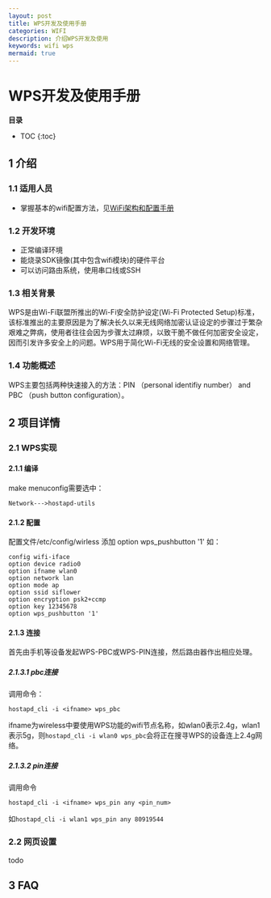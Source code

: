 ```yaml
---
layout: post
title: WPS开发及使用手册
categories: WIFI
description: 介绍WPS开发及使用
keywords: wifi wps
mermaid: true
---
```

# WPS开发及使用手册


**目录**

* TOC
{:toc}

## 1 介绍

### 1.1 适用人员

- 掌握基本的wifi配置方法，见[WiFi架构和配置手册](https://siflower.github.io/2020/08/12/wifi_architecture_and_configuration_manual/)

### 1.2 开发环境

- 正常编译环境
- 能烧录SDK镜像(其中包含wifi模块)的硬件平台
- 可以访问路由系统，使用串口线或SSH

### 1.3 相关背景

WPS是由Wi-Fi联盟所推出的Wi-Fi安全防护设定(Wi-Fi Protected Setup)标准，该标准推出的主要原因是为了解决长久以来无线网络加密认证设定的步骤过于繁杂艰难之弊病，使用者往往会因为步骤太过麻烦，以致干脆不做任何加密安全设定，因而引发许多安全上的问题。WPS用于简化Wi-Fi无线的安全设置和网络管理。

### 1.4 功能概述

WPS主要包括两种快速接入的方法：PIN （personal identifiy number） and PBC （push button configuration）。

## 2 项目详情

### 2.1 WPS实现

#### 2.1.1 编译

make menuconfig需要选中：
```
Network--->hostapd-utils
```


#### 2.1.2 配置

配置文件/etc/config/wirless 添加 option wps_pushbutton '1'
如：

```
config wifi-iface
option device radio0
option ifname wlan0
option network lan
option mode ap
option ssid siflower
option encryption psk2+ccmp
option key 12345678
option wps_pushbutton '1'
```


#### 2.1.3 连接

首先由手机等设备发起WPS-PBC或WPS-PIN连接，然后路由器作出相应处理。

##### 2.1.3.1 pbc连接

调用命令：

```
hostapd_cli -i <ifname> wps_pbc
```
ifname为wireless中要使用WPS功能的wifi节点名称，如wlan0表示2.4g，wlan1表示5g，则```hostapd_cli -i wlan0 wps_pbc```会将正在搜寻WPS的设备连上2.4g网络。


##### 2.1.3.2 pin连接

调用命令
```
hostapd_cli -i <ifname> wps_pin any <pin_num>
```
如```hostapd_cli -i wlan1 wps_pin any 80919544```

### 2.2 网页设置

todo

## 3 FAQ